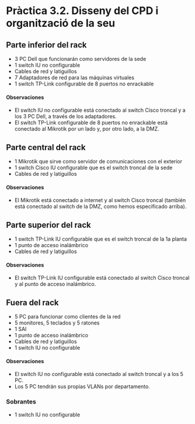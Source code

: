 # Pràctica 3.2. Disseny del CPD i organització de la seu

## Parte inferior del rack

- 3 PC Dell que funcionarán como servidores de la sede
- 1 switch IU no configurable
- Cables de red y latiguillos
- 7 Adaptadores de red para las máquinas virtuales
- 1 switch TP-Link configurable de 8 puertos no enrackable

#### Observaciones

- El switch IU no configurable está conectado al switch Cisco troncal y a los 3 PC Dell, a través de los adaptadores.
- El switch TP-Link configurable de 8 puertos no enrackable está conectado al Mikrotik por un lado y, por otro lado, a la DMZ.

## Parte central del rack

- 1 Mikrotik que sirve como servidor de comunicaciones con el exterior
- 1 switch Cisco IU configurable que es el switch troncal de la sede
- Cables de red y latiguillos

#### Observaciones

- El Mikrotik está conectado a internet y al switch Cisco troncal (también está conectado al switch de la DMZ, como hemos especificado arriba).

## Parte superior del rack

- 1 switch TP-Link IU configurable que es el switch troncal de la 1a planta
- 1 punto de acceso inalámbrico
- Cables de red y latiguillos

#### Observaciones

- El switch TP-Link IU configurable está conectado al switch Cisco troncal y al punto de acceso inalámbrico.

## Fuera del rack

- 5 PC para funcionar como clientes de la red
- 5 monitores, 5 teclados y 5 ratones
- 1 SAI
- 1 punto de acceso inalámbrico
- Cables de red y latiguillos
- 1 switch IU no configurable

#### Observaciones

- El switch IU no configurable está conectado al switch troncal y a los 5 PC.
- Los 5 PC tendrán sus propias VLANs por departamento.

### Sobrantes
- 1 switch IU no configurable

